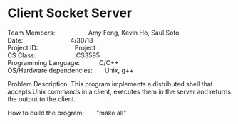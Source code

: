 # Client Socket Server

Team Members:                   Amy Feng, Kevin Ho, Saul Soto <br/>
Date:                           4/30/18 <br/>
Project ID:                     Project <br/>
CS Class:                       CS3595 <br/>
Programming Language:           C/C++ <br/>
OS/Hardware dependencies:       Unix, g++ <br/>

Problem Description:            This program implements a distributed shell that accepts Unix commands in a client, executes them in the server and returns the output to the client.

How to build the program:       "make all"
